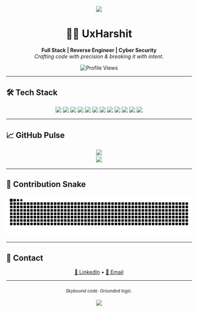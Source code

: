 <div align="center">
  <img src="https://capsule-render.vercel.app/api?type=waving&color=0:1e1e1e,100:2e2e2e&height=180&section=header&text=UxHarshit&fontSize=40&fontColor=ffffff" />
</div>

<div align="center">

# 👨‍💻 UxHarshit  
**Full Stack | Reverse Engineer | Cyber Security**  
*Crafting code with precision & breaking it with intent.*

![Profile Views](https://komarev.com/ghpvc/?username=UxHarshit&color=lightgray&style=flat)

</div>

---

## 🛠️ Tech Stack

<p align="center">
  <img src="https://img.shields.io/badge/C++-00599C?style=flat&logo=c%2B%2B&logoColor=white"/>
  <img src="https://img.shields.io/badge/Dart-0175C2?style=flat&logo=dart&logoColor=white"/>
  <img src="https://img.shields.io/badge/Flutter-02569B?style=flat&logo=flutter&logoColor=white"/>
  <img src="https://img.shields.io/badge/Python-3776AB?style=flat&logo=python&logoColor=white"/>
  <img src="https://img.shields.io/badge/TypeScript-3178C6?style=flat&logo=typescript&logoColor=white"/>
  <img src="https://img.shields.io/badge/MongoDB-47A248?style=flat&logo=mongodb&logoColor=white"/>
  <img src="https://img.shields.io/badge/MySQL-4479A1?style=flat&logo=mysql&logoColor=white"/>
  <img src="https://img.shields.io/badge/Docker-2496ED?style=flat&logo=docker&logoColor=white"/>
  <img src="https://img.shields.io/badge/Postman-FF6C37?style=flat&logo=postman&logoColor=white"/>
  <img src="https://img.shields.io/badge/Firebase-FFCA28?style=flat&logo=firebase&logoColor=black"/>
  <img src="https://img.shields.io/badge/Git-F05032?style=flat&logo=git&logoColor=white"/>
  <img src="https://img.shields.io/badge/Node.js-339933?style=flat&logo=node.js&logoColor=white"/>
</p>

---

## 📈 GitHub Pulse

<p align="center">
  <img src="https://github-readme-stats.vercel.app/api?username=UxHarshit&show_icons=true&theme=tokyonight&hide_border=true"/>
  <br/>
  <img src="https://github-readme-stats.vercel.app/api/top-langs?username=UxHarshit&layout=compact&theme=tokyonight&hide_border=true"/>
</p>

---

## 🐍 Contribution Snake

<p align="center">
  <img src="https://github.com/UxHarshit/UxHarshit/raw/output/github-contribution-grid-snake.svg" alt="snake animation"/>
</p>

---

## 🔗 Contact  

<p align="center">
  <a href="https://linkedin.com/in/harshit-katheria">🔗 LinkedIn</a> • 
  <a href="mailto:harshitkatheria7890@gmail.com">📧 Email</a>
</p>

---

<div align="center">
  <sub><i>Skybound code. Grounded logic.</i></sub>
  <br/><br/>
  <img src="https://capsule-render.vercel.app/api?type=waving&color=0:1e1e1e,100:2e2e2e&height=100&section=footer"/>
</div>
